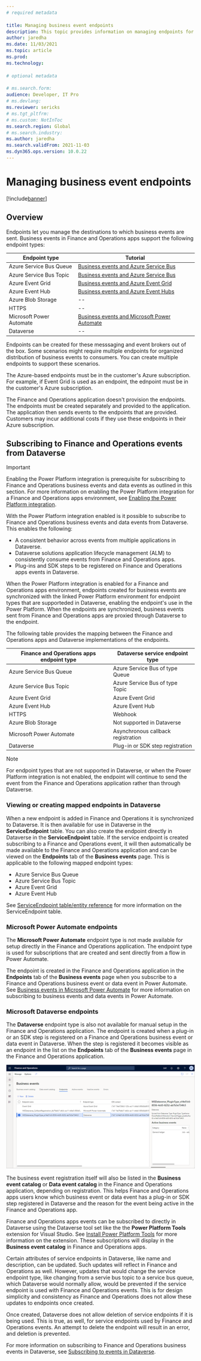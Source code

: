 ```yaml
---
# required metadata

title: Managing business event endpoints
description: This topic provides information on managing endpoints for Finance and Operations apps business events.
author: jaredha
ms.date: 11/03/2021
ms.topic: article
ms.prod:
ms.technology: 

# optional metadata

# ms.search.form:
audience: Developer, IT Pro
# ms.devlang: 
ms.reviewer: sericks
# ms.tgt_pltfrm: 
# ms.custom: NotInToc
ms.search.region: Global
# ms.search.industry:
ms.author: jaredha
ms.search.validFrom: 2021-11-03
ms.dyn365.ops.version: 10.0.22
---
```


# Managing business event endpoints
[!include[banner](../includes/banner.md)]

## Overview
Endpoints let you manage the destinations to which business events are sent. Business events in Finance and Operations apps support the following endpoint types:

| Endpoint type | Tutorial |
| ------------- | -------- |
| Azure Service Bus Queue | [Business events and Azure Service Bus](./how-to/how-to-servicebus) |
| Azure Service Bus Topic | [Business events and Azure Service Bus](./how-to/how-to-servicebus) |
| Azure Event Grid | [Business events and Azure Event Grid](./how-to/how-to-eventgrid) |
| Azure Event Hub | [Business events and Azure Event Hubs](./how-to/event-hub)  |
| Azure Blob Storage | -- |
| HTTPS | -- |
| Microsoft Power Automate | [Business events and Microsoft Power Automate](./how-to/how-to-flow) |
| Dataverse | -- |

Endpoints can be created for these messsaging and event brokers out of the box. Some scenarios might require multiple endpoints for organized distribution of business events to consumers. You can create multiple endpoints to support these scenarios.

The Azure-based endpoints must be in the customer's Azure subscription. For example, if Event Grid is used as an endpoint, the ednpoint must be in the customer's Azure subscription.

The Finance and Operations application doesn't provision the endpoints. The endpoints must be created separately and provided to the application. The application then sends events to the endpoints that are provided. Customers may incur additional costs if they use these endpoints in their Azure subscription.

## Subscribing to Finance and Operations events from Dataverse

> [!IMPORTANT]
> Enabling the Power Platform integration is prerequisite for subscribing to Finance and Operations business events and data events as outlined in this section. For more information on enabling the Power Platform integration for a Finance and Operations apps environment, see [Enabling the Power Platform integration](./power-platform/enable-power-platform-integration).

With the Power Platform integration enabled is it possible to subscribe to Finance and Operations business events and data events from Dataverse. This enables the following:

  - A consistent behavior across events from multiple applications in Dataverse.
  - Dataverse solutions application lifecycle management (ALM) to consistently consume events from Finance and Operations apps.
  - Plug-ins and SDK steps to be registered on Finance and Operations apps events in Dataverse.

When the Power Platform integration is enabled for a Finance and Operations apps environment, endpoints created for business events are synchronized with the linked Power Platform environment for endpoint types that are supporteded in Dataverse, enabling the endpoint's use in the Power Platform. When the endpoints are synchronized, business events sent from Finance and Operations apps are proxied through Dataverse to the endpoint.

The following table provides the mapping between the Finance and Operations apps and Dataverse implementations of the endpoints.

| Finance and Operations apps endpoint type | Dataverse service endpoint type | 
| ----------------------------------------- | ------------------------------- |
| Azure Service Bus Queue                   | Azure Service Bus of type Queue | 
| Azure Service Bus Topic                   | Azure Service Bus of type Topic |
| Azure Event Grid                          | Azure Event Grid                |
| Azure Event Hub                           | Azure Event Hub                 |
| HTTPS                                     | Webhook                         |
| Azure Blob Storage                        | Not supported in Dataverse     |
| Microsoft Power Automate                  | Asynchronous callback registration |
| Dataverse                                 | Plug-in or SDK step registration |

> [!NOTE]
> For endpoint types that are not supported in Dataverse, or when the Power Platform integration is not enabled, the endpoint will continue to send the event from the Finance and Operations application rather than through Dataverse.

### Viewing or creating mapped endpoints in Dataverse

When a new endpoint is added in Finance and Operations it is synchronized to Dataverse. It is then available for use in Dataverse in the **ServiceEndpoint** table. You can also create the endpoint directly in Dataverse in the **ServiceEndpoint** table. If the service endpoint is created subscribing to a Finance and Operations event, it will then automatically be made available to the Finance and Operations application and can be viewed on the **Endpoints** tab of the **Business events** page. This is applicable to the following mapped endpoint types:

- Azure Service Bus Queue
- Azure Service Bus Topic
- Azure Event Grid
- Azure Event Hub

See [ServiceEndpoint table/entity reference](powerapps/developer/data-platform/reference/entities/serviceendpoint) for more information on the ServiceEndpoint table.

### Microsoft Power Automate endpoints

The **Microsoft Power Automate** endpoint type is not made available for setup directly in the Finance and Operations application. The endpoint type is used for subscriptions that are created and sent directly from a flow in Power Automate. 

The endpoint is created in the Finance and Operations application in the **Endpoints** tab of the **Business events** page when you subscribe to a Finance and Operations business event or data event in Power Automate. See [Business events in Microsoft Power Automate](/business-events-flow) for more information on subscribing to business events and data events in Power Automate.

### Microsoft Dataverse endpoints

The **Dataverse** endpoint type is also not available for manual setup in the Finance and Operations application. The endpoint is created when a plug-in or an SDK step is registered on a Finance and Operations business event or data event in Dataverse. When the step is registered it becomes visible as an endpoint in the list on the **Endpoints** tab of the **Business events** page in the Finance and Operations application. 

![Business events Dataverse endpoint type in Finance and Operations](../media/businessevents_DataverseEndpoint.png)

The business event registration itself will also be listed in the **Business event catalog** or **Data event catalog** in the Finance and Operations application, depending on registration. This helps Finance and Operations apps users know which business event or data event has a plug-in or SDK step registered in Dataverse and the reason for the event being active in the Finance and Operations app.

Finance and Operations apps events can be subscribed to directly in Dataverse using the Dataverse tool set like the the **Power Platform Tools** extension for Visual Studio. See [Install Power Platform Tools](/powerapps/developer/data-platform/tools/devtools-install) for more information on the extension. These subscriptions will display in the **Business event catalog** in Finance and Operations apps.

Certain attributes of service endpoints in Dataverse, like name and description, can be updated. Such updates will reflect in Finance and Operations as well. However, updates that would change the service endpoint type, like changing from a servie bus topic to a service bus queue, which Dataverse would normally allow, would be prevented if the service endpoint is used with Finance and Operations events. This is for design simplicity and consistency as Finance and Operations does not allow these updates to endpoints once created.

Once created, Dataverse does not allow deletion of service endpoints if it is being used. This is true, as well, for service endpoints used by Finance and Operations events. An attempt to delete the endpoint will result in an error, and deletion is prevented. 

For more information on subscribing to Finance and Operations business events in Dataverse, see [Subscribing to events in Dataverse](./dataverse-events).
